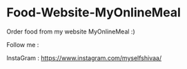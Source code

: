 # Food-Website-MyOnlineMeal

Order food from my website MyOnlineMeal :)

Follow me :

InstaGram : https://www.instagram.com/myselfshivaa/
